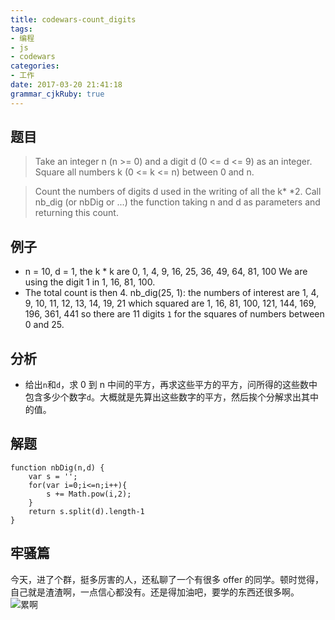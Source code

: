 ```yaml
---
title: codewars-count_digits
tags: 
- 编程
- js
- codewars
categories: 
- 工作
date: 2017-03-20 21:41:18
grammar_cjkRuby: true
---
```


## 题目

> Take an integer n (n >= 0) and a digit d (0 <= d <= 9) as an integer. Square all numbers k (0 <= k <= n) between 0 and n.

<!--more-->

> Count the numbers of digits d used in the writing of all the k\* \*2. Call nb_dig (or nbDig or ...) the function taking n and d as parameters and returning this count.

## 例子

* n = 10, d = 1,
  the k \* k are 0, 1, 4, 9, 16, 25, 36, 49, 64, 81, 100 We are using the digit 1 in 1, 16, 81, 100.
* The total count is then 4.
  nb_dig(25, 1):
  the numbers of interest are 1, 4, 9, 10, 11, 12, 13, 14, 19, 21
  which squared are 1, 16, 81, 100, 121, 144, 169, 196, 361, 441 so there are 11 digits `1` for the squares of numbers between 0 and 25.

## 分析

* 给出`n`和`d`，求 0 到 n 中间的平方，再求这些平方的平方，问所得的这些数中包含多少个数字`d`。大概就是先算出这些数字的平方，然后挨个分解求出其中的值。

## 解题

```javascript?linenums
function nbDig(n,d) {
    var s = '';
    for(var i=0;i<=n;i++){
        s += Math.pow(i,2);
    }
    return s.split(d).length-1
}
```

## 牢骚篇

今天，进了个群，挺多厉害的人，还私聊了一个有很多 offer 的同学。顿时觉得，自己就是渣渣啊，一点信心都没有。还是得加油吧，要学的东西还很多啊。
![累啊][1]

[1]: https://ooo.0o0.ooo/2017/03/20/58cfd648e6d0a.jpg
